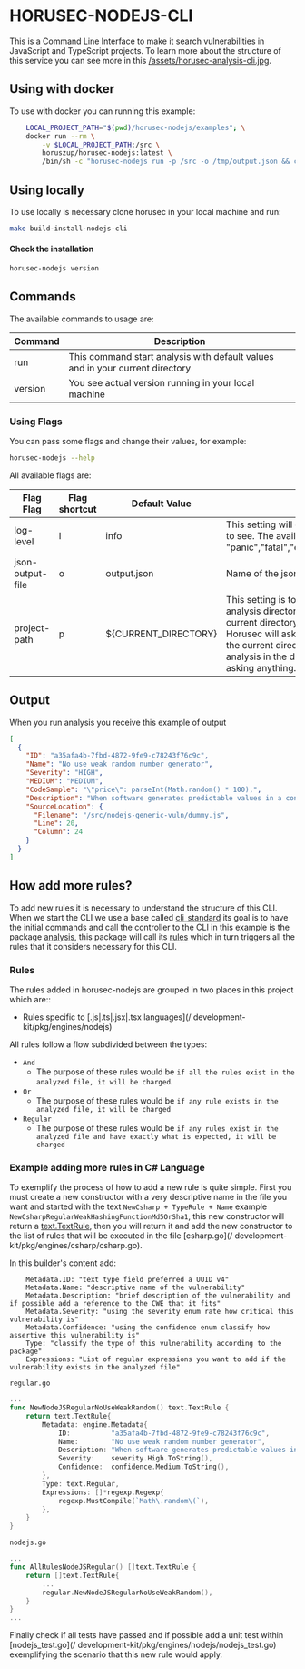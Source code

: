 # HORUSEC-NODEJS-CLI
This is a Command Line Interface to make it search vulnerabilities in JavaScript and TypeScript projects.
To learn more about the structure of this service you can see more in this <a href="../assets/horusec-analysis-cli.jpg">/assets/horusec-analysis-cli.jpg</a>.

## Using with docker
To use with docker you can running this example:
```bash
    LOCAL_PROJECT_PATH="$(pwd)/horusec-nodejs/examples"; \
    docker run --rm \
        -v $LOCAL_PROJECT_PATH:/src \
        horuszup/horusec-nodejs:latest \
        /bin/sh -c "horusec-nodejs run -p /src -o /tmp/output.json && cat /tmp/output.json"
```

## Using locally
To use locally is necessary clone horusec in your local machine and run:
```bash
make build-install-nodejs-cli
```

#### Check the installation
```bash
horusec-nodejs version
```

## Commands
The available commands to usage are:

| Command | Description |
|---------|-------------|
| run     | This command start analysis with default values and in your current directory |
| version | You see actual version running in your local machine |

### Using Flags
You can pass some flags and change their values, for example:
```bash
horusec-nodejs --help
```

All available flags are:

| Flag Flag        | Flag shortcut | Default Value        | Description |
|------------------|---------------|----------------------|-------------|
| log-level        | l             | info                 | This setting will define what level of logging I want to see. The available levels are: "panic","fatal","error","warn","info","debug","trace" |
| json-output-file | o             | output.json          | Name of the json file to save result of the analysis |
| project-path     | p             | ${CURRENT_DIRECTORY} | This setting is to know if I want to change the analysis directory and do not want to run in the current directory. If this value is not passed, Horusec will ask if you want to run the analysis in the current directory. If you pass it it will start the analysis in the directory informed by you without asking anything. |

## Output
When you run analysis you receive this example of output
```json
[
  {
    "ID": "a35afa4b-7fbd-4872-9fe9-c78243f76c9c",
    "Name": "No use weak random number generator",
    "Severity": "HIGH",
    "MEDIUM": "MEDIUM",
    "CodeSample": "\"price\": parseInt(Math.random() * 100),",
    "Description": "When software generates predictable values in a context requiring unpredictability, it may be possible for an attacker to guess the next value that will be generated, and use this guess to impersonate another user or access sensitive information. As the Math.random() function relies on a weak pseudorandom number generator, this function should not be used for security-critical applications or for protecting sensitive data. In such context, a cryptographically strong pseudorandom number generator (CSPRNG) should be used instead. For more information checkout the CWE-338 (https://cwe.mitre.org/data/definitions/338.html) advisory.",
    "SourceLocation": {
      "Filename": "/src/nodejs-generic-vuln/dummy.js",
      "Line": 20,
      "Column": 24
    }
  }
]
```

## How add more rules?
To add new rules it is necessary to understand the structure of this CLI. When we start the CLI we use a base called [cli_standard](/development-kit/pkg/cli_standard) its goal is to have the initial commands and call the controller to the CLI in this example is the package [analysis](/development-kit/pkg/engines/nodejs/analysis), this package will call its [rules](/development-kit/pkg/engines/nodejs/analysis) which in turn triggers all the rules that it considers necessary for this CLI.
### Rules
The rules added in horusec-nodejs are grouped in two places in this project which are::
* Rules specific to [.js|.ts|.jsx|.tsx languages](/ development-kit/pkg/engines/nodejs)

All rules follow a flow subdivided between the types:
* `And`
    * The purpose of these rules would be `if all the rules exist in the analyzed file, it will be charged`. 
* `Or`
    * The purpose of these rules would be `if any rule exists in the analyzed file, it will be charged`
* `Regular`
    * The purpose of these rules would be `if any rules exist in the analyzed file and have exactly what is expected, it will be charged`  

### Example adding more rules in C# Language
To exemplify the process of how to add a new rule is quite simple. First you must create a new constructor with a very descriptive name in the file you want and started with the text `NewCsharp + TypeRule + Name` example `NewCsharpRegularWeakHashingFunctionMd5OrSha1`, this new constructor will return a [text.TextRule](https://github.com/ZupIT/horusec-engine/text), then you will return it and add the new constructor to the list of rules that will be executed in the file [csharp.go](/ development-kit/pkg/engines/csharp/csharp.go).

In this builder's content add:
```text
    Metadata.ID: "text type field preferred a UUID v4"
    Metadata.Name: "descriptive name of the vulnerability"
    Metadata.Description: "brief description of the vulnerability and if possible add a reference to the CWE that it fits"
    Metadata.Severity: "using the severity enum rate how critical this vulnerability is"
    Metadata.Confidence: "using the confidence enum classify how assertive this vulnerability is"
    Type: "classify the type of this vulnerability according to the package"
    Expressions: "List of regular expressions you want to add if the vulnerability exists in the analyzed file"
```

`regular.go`
```go
...
func NewNodeJSRegularNoUseWeakRandom() text.TextRule {
	return text.TextRule{
		Metadata: engine.Metadata{
			ID:          "a35afa4b-7fbd-4872-9fe9-c78243f76c9c",
			Name:        "No use weak random number generator",
			Description: "When software generates predictable values in a context requiring unpredictability, it may be possible for an attacker to guess the next value that will be generated, and use this guess to impersonate another user or access sensitive information. As the Math.random() function relies on a weak pseudorandom number generator, this function should not be used for security-critical applications or for protecting sensitive data. In such context, a cryptographically strong pseudorandom number generator (CSPRNG) should be used instead. For more information checkout the CWE-338 (https://cwe.mitre.org/data/definitions/338.html) advisory.",
			Severity:    severity.High.ToString(),
			Confidence:  confidence.Medium.ToString(),
		},
		Type: text.Regular,
		Expressions: []*regexp.Regexp{
			regexp.MustCompile(`Math\.random\(`),
		},
	}
}

```

`nodejs.go`
```go
...
func AllRulesNodeJSRegular() []text.TextRule {
    return []text.TextRule{
        ...
        regular.NewNodeJSRegularNoUseWeakRandom(),
    }
}
...
```

Finally check if all tests have passed and if possible add a unit test within [nodejs_test.go](/ development-kit/pkg/engines/nodejs/nodejs_test.go) exemplifying the scenario that this new rule would apply.
